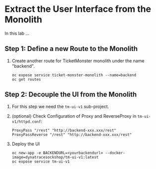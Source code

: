 # Extract the User Interface from the Monolith

In this lab ...


## Step 1: Define a new Route to the Monolith

1. Create another route for TicketMonster monolith under the name "backend".
    ```
    oc expose service ticket-monster-monolith --name=backend
    oc get routes
    ``` 

## Step 2: Decouple the UI from the Monolith

1. For this step we need the `tm-ui-v1` sub-project.

1. (optional) Check Configuration of Proxy and ReverseProxy in ```tm-ui-v1/httpd.conf```:
    ```
    ProxyPass "/rest" "http://backend-xxx.xxx/rest"
    ProxyPassReverse "/rest" "http://backend-xxx.xxx/rest"
    ```
    
1. Deploy the UI
    ```
    oc new-app -e BACKENDURL=<yourbackendurl> --docker-image=dynatracesockshop/tm-ui-v1:latest
    oc expose service tm-ui-v1
    ```